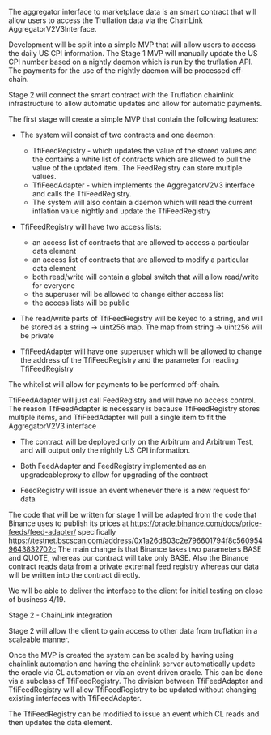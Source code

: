 The aggregator interface to marketplace data is an smart contract that
will allow users to access the Truflation data via the ChainLink
AggregatorV2V3Interface.

Development will be split into a simple MVP that will allow users to
access the daily US CPI information. The Stage 1 MVP will manually
update the US CPI number based on a nightly daemon which is run by the
truflation API.  The payments for the use of the nightly daemon will
be processed off-chain.

Stage 2 will connect the smart contract with the Truflation chainlink
infrastructure to allow automatic updates and allow for automatic
payments.

The first stage will create a simple MVP that contain the
following features:

* The system will consist of two contracts and one daemon:
  * TfiFeedRegistry - which updates the value of the stored values and the
    contains a white list of contracts which are allowed to pull the
    value of the updated item.  The FeedRegistry can store multiple values.
  * TfiFeedAdapter - which implements the AggregatorV2V3 interface and
    calls the TfiFeedRegistry.
  * The system will also contain a daemon which will read the current
    inflation value nightly and update the TfiFeedRegistry

* TfiFeedRegistry will have two access lists:
  * an access list of contracts that are allowed to access a particular
    data element
  * an access list of contracts that are allowed to modify a particular
    data element
  * both read/write will contain a global switch that will allow read/write
    for everyone
  * the superuser will be allowed to change either access list
  * the access lists will be public

* The read/write parts of TfiFeedRegistry will be keyed to a string,
  and will be stored as a string -> uint256 map.  The map from string ->
  uint256 will be private

* TfiFeedAdapter will have one superuser which will be allowed to
  change the address of the TfiFeedRegistry and the parameter for reading
  TfiFeedRegistry

The whitelist will allow for payments to be performed off-chain.

TfiFeedAdapter will just call FeedRegistry and will have no access
control.  The reason TfiFeedAdapter is necessary is because
TfiFeedRegistry stores multiple items, and TfiFeedAdapter will pull
a single item to fit the AggregatorV2V3 interface

* The contract will be deployed only on the Arbitrum and Arbitrum Test,
  and will output only the nightly US CPI information.

* Both FeedAdapter and FeedRegistry implemented as an upgradeableproxy
  to allow for upgrading of the contract

* FeedRegistry will issue an event whenever there is a new request for data

The code that will be written for stage 1 will be adapted from the
  code that Binance uses to publish its prices at
  https://oracle.binance.com/docs/price-feeds/feed-adapter/
  specifically
  https://testnet.bscscan.com/address/0x1a26d803c2e796601794f8c5609549643832702c
The main change is that Binance takes two parameters BASE and QUOTE,
  whereas our contract will take only BASE.  Also the Binance contract
  reads data from a private extrernal feed registry whereas our data
  will be written into the contract directly.

We will be able to deliver the interface to the client for initial
testing on close of business 4/19.

Stage 2 - ChainLink integration

Stage 2 will allow the client to gain access to other data from
truflation in a scaleable manner.

Once the MVP is created the system can be scaled by having using
chainlink automation and having the chainlink server automatically
update the oracle via CL automation or via an event driven oracle.
This can be done via a subclass of TfiFeedRegistry.  The division between
TfiFeedAdapter and TfiFeedRegistry will allow TfiFeedRegistry to be updated
without changing existing interfaces with TfiFeedAdapter.

The TfiFeedRegistry can be modified to issue an event which CL reads
and then updates the data element.
